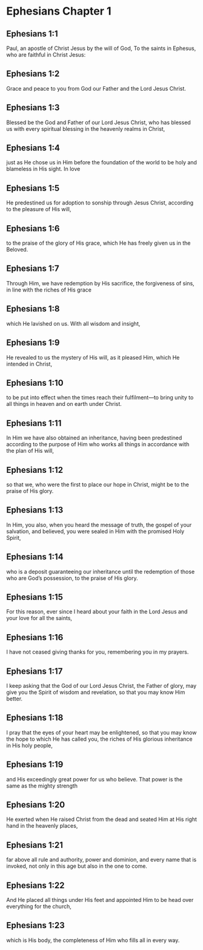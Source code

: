 # Ephesians Chapter 1

## Ephesians 1:1
Paul, an apostle of Christ Jesus by the will of God, To the saints in Ephesus, who are faithful in Christ Jesus:

## Ephesians 1:2
Grace and peace to you from God our Father and the Lord Jesus Christ.

## Ephesians 1:3
Blessed be the God and Father of our Lord Jesus Christ, who has blessed us with every spiritual blessing in the heavenly realms in Christ,

## Ephesians 1:4
just as He chose us in Him before the foundation of the world to be holy and blameless in His sight. In love

## Ephesians 1:5
He predestined us for adoption to sonship through Jesus Christ, according to the pleasure of His will,

## Ephesians 1:6
to the praise of the glory of His grace, which He has freely given us in the Beloved.

## Ephesians 1:7
Through Him, we have redemption by His sacrifice, the forgiveness of sins, in line with the riches of His grace

## Ephesians 1:8
which He lavished on us. With all wisdom and insight,

## Ephesians 1:9
He revealed to us the mystery of His will, as it pleased Him, which He intended in Christ,

## Ephesians 1:10
to be put into effect when the times reach their fulfilment—to bring unity to all things in heaven and on earth under Christ.

## Ephesians 1:11
In Him we have also obtained an inheritance, having been predestined according to the purpose of Him who works all things in accordance with the plan of His will,

## Ephesians 1:12
so that we, who were the first to place our hope in Christ, might be to the praise of His glory.

## Ephesians 1:13
In Him, you also, when you heard the message of truth, the gospel of your salvation, and believed, you were sealed in Him with the promised Holy Spirit,

## Ephesians 1:14
who is a deposit guaranteeing our inheritance until the redemption of those who are God’s possession, to the praise of His glory.

## Ephesians 1:15
For this reason, ever since I heard about your faith in the Lord Jesus and your love for all the saints,

## Ephesians 1:16
I have not ceased giving thanks for you, remembering you in my prayers.

## Ephesians 1:17
I keep asking that the God of our Lord Jesus Christ, the Father of glory, may give you the Spirit of wisdom and revelation, so that you may know Him better.

## Ephesians 1:18
I pray that the eyes of your heart may be enlightened, so that you may know the hope to which He has called you, the riches of His glorious inheritance in His holy people,

## Ephesians 1:19
and His exceedingly great power for us who believe. That power is the same as the mighty strength

## Ephesians 1:20
He exerted when He raised Christ from the dead and seated Him at His right hand in the heavenly places,

## Ephesians 1:21
far above all rule and authority, power and dominion, and every name that is invoked, not only in this age but also in the one to come.

## Ephesians 1:22
And He placed all things under His feet and appointed Him to be head over everything for the church,

## Ephesians 1:23
which is His body, the completeness of Him who fills all in every way.

